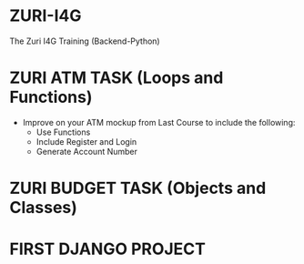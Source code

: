 # ZURI-I4G
The Zuri I4G Training (Backend-Python)

# ZURI ATM TASK (Loops and Functions)
* Improve on your ATM mockup from Last Course to include the following:
  * Use Functions
  * Include Register and Login
  * Generate Account Number

# ZURI BUDGET TASK (Objects and Classes)

# FIRST DJANGO PROJECT
